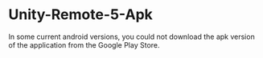 # Unity-Remote-5-Apk
In some current android versions, you could not download the apk version of the application from the Google Play Store.
